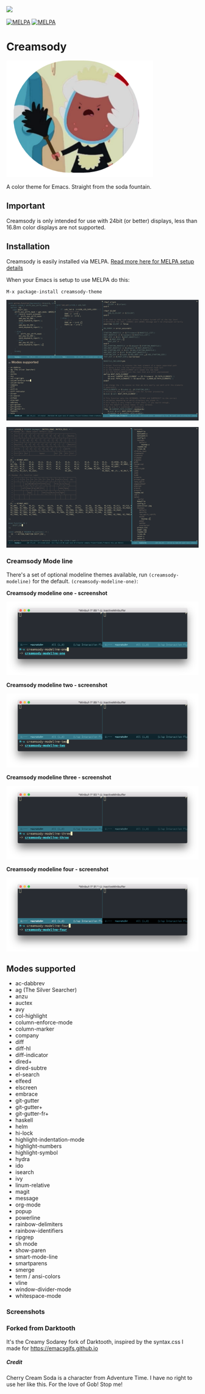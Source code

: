 ![](https://labs.turbo.run/git-brag?user=emacsfodder&repo=emacs-theme-creamsody)

[![MELPA](http://stable.melpa.org/packages/creamsody-theme-badge.svg)](http://stable.melpa.org/#/creamsody-theme) [![MELPA](http://melpa.org/packages/creamsody-theme-badge.svg)](http://melpa.org/#/creamsody-theme)

# Creamsody

![](creamsody.png)

A color theme for Emacs.  Straight from the soda fountain.

## Important

Creamsody is only intended for use with 24bit (or better) displays,
less than 16.8m color displays are not supported.

## Installation

Creamsody is easily installed via MELPA.  [Read more here for MELPA setup details](http://melpa.org/#/getting-started)

When your Emacs is setup to use MELPA do this:

```
M-x package-install creamsody-theme
```

![Multi window layout with various modes](creamsody-multi-window.png)

![C and dired mode with dired subtree](creamsody-c-dired-subtree.png)

### Creamsody Mode line

There's a set of optional modeline themes available, run `(creamsody-modeline)` for the default. `(creamsody-modeline-one)`:

**Creamsody modeline one - screenshot**

![](creamsody-modeline-one.png)

**Creamsody modeline two - screenshot**

![](creamsody-modeline-two.png)

**Creamsody modeline three - screenshot**

![](creamsody-modeline-three.png)

**Creamsody modeline four - screenshot**

![](creamsody-modeline-four.png)

## Modes supported

- ac-dabbrev
- ag (The Silver Searcher)
- anzu
- auctex
- avy
- col-highlight
- column-enforce-mode
- column-marker
- company
- diff
- diff-hl
- diff-indicator
- dired+
- dired-subtre
- el-search
- elfeed
- elscreen
- embrace
- git-gutter
- git-gutter+
- git-gutter-fr+
- haskell
- helm
- hi-lock
- highlight-indentation-mode
- highlight-numbers
- highlight-symbol
- hydra
- ido
- isearch
- ivy
- linum-relative
- magit
- message
- org-mode
- popup
- powerline
- rainbow-delimiters
- rainbow-identifiers
- ripgrep
- sh mode
- show-paren
- smart-mode-line
- smartparens
- smerge
- term / ansi-colors
- vline
- window-divider-mode
- whitespace-mode

### Screenshots

### Forked from Darktooth

It's the Creamy Sodarey fork of Darktooth, inspired by the syntax.css I made
for https://emacsgifs.github.io

##### Credit

Cherry Cream Soda is a character from Adventure Time.  I have no right
to use her like this.  For the love of Gob!  Stop me!
